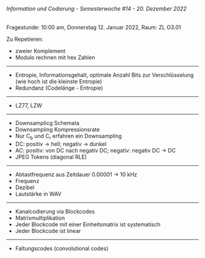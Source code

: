 ###### Information und Codierung - Semesterwoche #14 - 20. Dezember 2022

Fragestunde: 10:00 am, Donnerstag 12. Januar 2022, Raum: ZL O3.01

Zu Repetieren:
- zweier Komplement
- Modulo rechnen mit hex Zahlen
---
- Entropie, Informationsgehalt, optimale Anzahl Bits zur Verschlüsselung (wie hoch ist die kleinste Entropie)
- Redundanz (Codelänge - Entropie)
---
- LZ77, LZW
---
- Downsamplicg Schemata
- Downsampling Kompressionsrate
- Nur C<sub>b</sub> und C<sub>r</sub> erfahren ein Downsampling
- DC: positiv $\to$ hell; negativ $\to$ dunkel
- AC: positiv: von DC nach negativ DC; negativ: negativ DC $\to$ DC
- JPEG Tokens (diagonal RLE)
---
- Abtastfrequenz aus Zeitdauer 0.00001 $\to$ 10 kHz
- Frequenz
- Dezibel
- Lautstärke in WAV
---
- Kanalcodierung via Blockcodes
- Matrixmultiplikation
- Jeder Blockcode mit einer Einheitsmatrix ist systematisch
- Jeder Blockcode ist linear
---
- Faltungscodes (convolutional codes)
